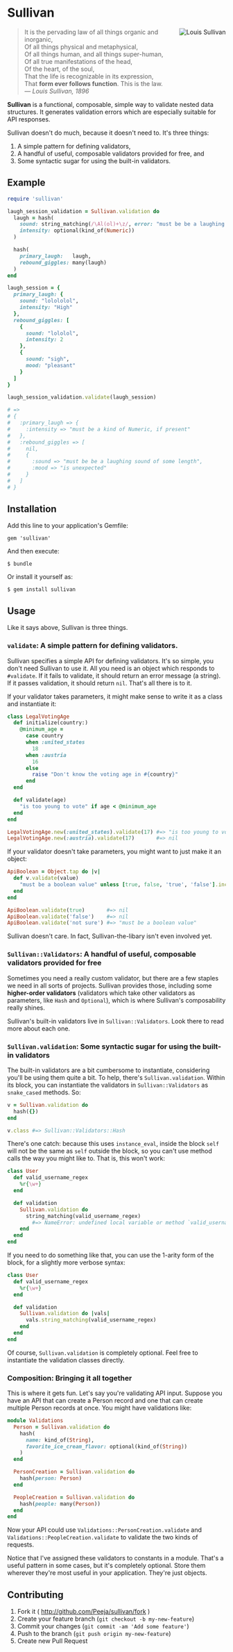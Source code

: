# Sullivan

<img src="doc/img/LouisSullivan.jpg" alt="Louis Sullivan" align="right" />

> It is the pervading law of all things organic and inorganic,  
> Of all things physical and metaphysical,  
> Of all things human, and all things super-human,  
> Of all true manifestations of the head,  
> Of the heart, of the soul,  
> That the life is recognizable in its expression,  
> That **form ever follows function**. This is the law.  
> <cite>— Louis Sullivan, 1896</cite>

**Sullivan** is a functional, composable, simple way to validate nested data
structures. It generates validation errors which are especially suitable for
API responses.

Sullivan doesn't do much, because it doesn't need to. It's three things:

1. A simple pattern for defining validators,
2. A handful of useful, composable validators provided for free, and
3. Some syntactic sugar for using the built-in validators.

## Example


```ruby
require 'sullivan'

laugh_session_validation = Sullivan.validation do
  laugh = hash(
    sound: string_matching(/\Al(ol)+\z/, error: "must be be a laughing sound of some length"),
    intensity: optional(kind_of(Numeric))
  )

  hash(
    primary_laugh:   laugh,
    rebound_giggles: many(laugh)
  )
end

laugh_session = {
  primary_laugh: {
    sound: "lolololol",
    intensity: "High"
  },
  rebound_giggles: [
    {
      sound: "lololol",
      intensity: 2
    },
    {
      sound: "sigh",
      mood: "pleasant"
    }
  ]
}

laugh_session_validation.validate(laugh_session)

# =>
# {
#   :primary_laugh => {
#     :intensity => "must be a kind of Numeric, if present"
#   },
#   :rebound_giggles => [
#     nil,
#     {
#       :sound => "must be be a laughing sound of some length",
#       :mood => "is unexpected"
#     }
#   ]
# }
```


## Installation

Add this line to your application's Gemfile:

    gem 'sullivan'

And then execute:

    $ bundle

Or install it yourself as:

    $ gem install sullivan

## Usage

Like it says above, Sullivan is three things.

### `validate`: A simple pattern for defining validators.

Sullivan specifies a simple API for defining validators. It's so simple, you
don't need Sullivan to use it. All you need is an object which responds to
`#validate`. If it fails to validate, it should return an error message (a
string). If it passes validation, it should return `nil`. That's all there is
to it.

If your validator takes parameters, it might make sense to write it as a class
and instantiate it:


```ruby
class LegalVotingAge
  def initialize(country:)
    @minimum_age =
      case country
      when :united_states
        18
      when :austria
        16
      else
        raise "Don't know the voting age in #{country}"
      end
  end

  def validate(age)
    "is too young to vote" if age < @minimum_age
  end
end

LegalVotingAge.new(:united_states).validate(17) #=> "is too young to vote"
LegalVotingAge.new(:austria).validate(17)       #=> nil
```

If your validator doesn't take parameters, you might want to just make it an
object:

```ruby
ApiBoolean = Object.tap do |v|
  def v.validate(value)
    "must be a boolean value" unless [true, false, 'true', 'false'].include?(value)
  end
end

ApiBoolean.validate(true)       #=> nil
ApiBoolean.validate('false')    #=> nil
ApiBoolean.validate('not sure') #=> "must be a boolean value"
```

Sullivan doesn't care. In fact, Sullivan-the-libary isn't even involved yet.

### `Sullivan::Validators`: A handful of useful, composable validators provided for free

Sometimes you need a really custom validator, but there are a few staples we
need in all sorts of projects. Sullivan provides those, including some
**higher-order validators** (validators which take other validators as
parameters, like `Hash` and `Optional`), which is where Sullivan's
composability really shines.

Sullivan's built-in validators live in `Sullivan::Validators`. Look there to
read more about each one.


### `Sullivan.validation`: Some syntactic sugar for using the built-in validators

The built-in validators are a bit cumbersome to instantiate, considering you'll
be using them quite a bit. To help, there's `Sullivan.validation`. Within its
block, you can instantiate the validators in `Sullivan::Validators` as
`snake_cased` methods. So:

```ruby
v = Sullivan.validation do
  hash({})
end

v.class #=> Sullivan::Validators::Hash
```

There's one catch: because this uses `instance_eval`, inside the block `self`
will not be the same as `self` outside the block, so you can't use method calls
the way you might like to. That is, this won't work:

```ruby
class User
  def valid_username_regex
    %r{\w+}
  end

  def validation
    Sullivan.validation do
      string_matching(valid_username_regex)
        #=> NameError: undefined local variable or method `valid_username_regex' for #<Sullivan::DSL:0x007fa5c44e1508>
    end
  end
end
```

If you need to do something like that, you can use the 1-arity form of the block, for a slightly more verbose syntax:

```ruby
class User
  def valid_username_regex
    %r{\w+}
  end

  def validation
    Sullivan.validation do |vals|
      vals.string_matching(valid_username_regex)
    end
  end
end
```

Of course, `Sullivan.validation` is completely optional. Feel free to instantiate the validation classes directly.


### Composition: Bringing it all together

This is where it gets fun. Let's say you're validating API input. Suppose you
have an API that can create a Person record and one that can create multiple
Person records at once. You might have validations like:

```ruby
module Validations
  Person = Sullivan.validation do
    hash(
      name: kind_of(String),
      favorite_ice_cream_flavor: optional(kind_of(String))
    )
  end

  PersonCreation = Sullivan.validation do
    hash(person: Person)
  end

  PeopleCreation = Sullivan.validation do
    hash(people: many(Person))
  end
end
```

Now your API could use `Validations::PersonCreation.validate` and `Validations::PeopleCreation.validate`
to validate the two kinds of requests.

Notice that I've assigned these validators to constants in a module. That's a
useful pattern in some cases, but it's completely optional. Store them wherever
they're most useful in your application. They're just objects.


## Contributing

1. Fork it ( http://github.com/Peeja/sullivan/fork )
2. Create your feature branch (`git checkout -b my-new-feature`)
3. Commit your changes (`git commit -am 'Add some feature'`)
4. Push to the branch (`git push origin my-new-feature`)
5. Create new Pull Request
